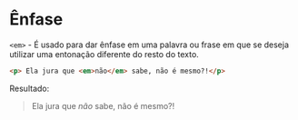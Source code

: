 # Ênfase

`<em>` - É usado para dar ênfase em uma palavra ou frase em que se deseja utilizar uma entonação diferente do resto do texto.

```html
<p> Ela jura que <em>não</em> sabe, não é mesmo?!</p>
```

Resultado:

><p> Ela jura que <em>não</em> sabe, não é mesmo?!</p>
